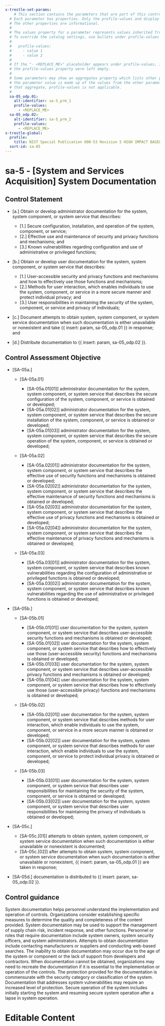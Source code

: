 ```yaml
---
x-trestle-set-params:
    # This section contains the parameters that are part of this control.
  # Each parameter has properties. Only the profile-values and display-name properties are editable.
  # The other properties are informational.
  #
  # The values property for a parameter represents values inherited from the OSCAL catalog.
  # To override the catalog settings, use bullets under profile-values as shown below:
  #
  #   profile-values:
  #     - value 1
  #     - value 2
  #
  # If the "- <REPLACE_ME>" placeholder appears under profile-values, it is the same as if
  # the profile-values property were left empty.
  #
  # Some parameters may show an aggregates property which lists other parameters. This means
  # the parameter value is made up of the values from the other parameters. For parameters
  # that aggregate, profile-values is not applicable.
  #
  sa-05_odp.01:
    alt-identifier: sa-5_prm_1
    profile-values:
      - <REPLACE_ME>
  sa-05_odp.02:
    alt-identifier: sa-5_prm_2
    profile-values:
      - <REPLACE_ME>
x-trestle-global:
  profile:
    title: NIST Special Publication 800-53 Revision 5 HIGH IMPACT BASELINE
  sort-id: sa-05
---
```


# sa-5 - \[System and Services Acquisition\] System Documentation

## Control Statement

- \[a.\] Obtain or develop administrator documentation for the system, system component, or system service that describes:

  - \[1.\] Secure configuration, installation, and operation of the system, component, or service;
  - \[2.\] Effective use and maintenance of security and privacy functions and mechanisms; and
  - \[3.\] Known vulnerabilities regarding configuration and use of administrative or privileged functions;

- \[b.\] Obtain or develop user documentation for the system, system component, or system service that describes:

  - \[1.\] User-accessible security and privacy functions and mechanisms and how to effectively use those functions and mechanisms;
  - \[2.\] Methods for user interaction, which enables individuals to use the system, component, or service in a more secure manner and protect individual privacy; and
  - \[3.\] User responsibilities in maintaining the security of the system, component, or service and privacy of individuals;

- \[c.\] Document attempts to obtain system, system component, or system service documentation when such documentation is either unavailable or nonexistent and take {{ insert: param, sa-05_odp.01 }} in response; and

- \[d.\] Distribute documentation to {{ insert: param, sa-05_odp.02 }}.

## Control Assessment Objective

- \[SA-05a.\]

  - \[SA-05a.01\]

    - \[SA-05a.01[01]\] administrator documentation for the system, system component, or system service that describes the secure configuration of the system, component, or service is obtained or developed;
    - \[SA-05a.01[02]\] administrator documentation for the system, system component, or system service that describes the secure installation of the system, component, or service is obtained or developed;
    - \[SA-05a.01[03]\] administrator documentation for the system, system component, or system service that describes the secure operation of the system, component, or service is obtained or developed;

  - \[SA-05a.02\]

    - \[SA-05a.02[01]\] administrator documentation for the system, system component, or system service that describes the effective use of security functions and mechanisms is obtained or developed;
    - \[SA-05a.02[02]\] administrator documentation for the system, system component, or system service that describes the effective maintenance of security functions and mechanisms is obtained or developed;
    - \[SA-05a.02[03]\] administrator documentation for the system, system component, or system service that describes the effective use of privacy functions and mechanisms is obtained or developed;
    - \[SA-05a.02[04]\] administrator documentation for the system, system component, or system service that describes the effective maintenance of privacy functions and mechanisms is obtained or developed;

  - \[SA-05a.03\]

    - \[SA-05a.03[01]\] administrator documentation for the system, system component, or system service that describes known vulnerabilities regarding the configuration of administrative or privileged functions is obtained or developed;
    - \[SA-05a.03[02]\] administrator documentation for the system, system component, or system service that describes known vulnerabilities regarding the use of administrative or privileged functions is obtained or developed;

- \[SA-05b.\]

  - \[SA-05b.01\]

    - \[SA-05b.01[01]\] user documentation for the system, system component, or system service that describes user-accessible security functions and mechanisms is obtained or developed;
    - \[SA-05b.01[02]\] user documentation for the system, system component, or system service that describes how to effectively use those (user-accessible security) functions and mechanisms is obtained or developed;
    - \[SA-05b.01[03]\] user documentation for the system, system component, or system service that describes user-accessible privacy functions and mechanisms is obtained or developed;
    - \[SA-05b.01[04]\] user documentation for the system, system component, or system service that describes how to effectively use those (user-accessible privacy) functions and mechanisms is obtained or developed;

  - \[SA-05b.02\]

    - \[SA-05b.02[01]\] user documentation for the system, system component, or system service that describes methods for user interaction, which enable individuals to use the system, component, or service in a more secure manner is obtained or developed;
    - \[SA-05b.02[02]\] user documentation for the system, system component, or system service that describes methods for user interaction, which enable individuals to use the system, component, or service to protect individual privacy is obtained or developed;

  - \[SA-05b.03\]

    - \[SA-05b.03[01]\] user documentation for the system, system component, or system service that describes user responsibilities for maintaining the security of the system, component, or service is obtained or developed;
    - \[SA-05b.03[02]\] user documentation for the system, system component, or system service that describes user responsibilities for maintaining the privacy of individuals is obtained or developed;

- \[SA-05c.\]

  - \[SA-05c.[01]\] attempts to obtain system, system component, or system service documentation when such documentation is either unavailable or nonexistent is documented;
  - \[SA-05c.[02]\] after attempts to obtain system, system component, or system service documentation when such documentation is either unavailable or nonexistent, {{ insert: param, sa-05_odp.01 }} are taken in response;

- \[SA-05d.\] documentation is distributed to {{ insert: param, sa-05_odp.02 }}.

## Control guidance

System documentation helps personnel understand the implementation and operation of controls. Organizations consider establishing specific measures to determine the quality and completeness of the content provided. System documentation may be used to support the management of supply chain risk, incident response, and other functions. Personnel or roles that require documentation include system owners, system security officers, and system administrators. Attempts to obtain documentation include contacting manufacturers or suppliers and conducting web-based searches. The inability to obtain documentation may occur due to the age of the system or component or the lack of support from developers and contractors. When documentation cannot be obtained, organizations may need to recreate the documentation if it is essential to the implementation or operation of the controls. The protection provided for the documentation is commensurate with the security category or classification of the system. Documentation that addresses system vulnerabilities may require an increased level of protection. Secure operation of the system includes initially starting the system and resuming secure system operation after a lapse in system operation.

# Editable Content

<!-- Make additions and edits below -->
<!-- The above represents the contents of the control as received by the profile, prior to additions. -->
<!-- If the profile makes additions to the control, they will appear below. -->
<!-- The above markdown may not be edited but you may edit the content below, and/or introduce new additions to be made by the profile. -->
<!-- If there is a yaml header at the top, parameter values may be edited. Use --set-parameters to incorporate the changes during assembly. -->
<!-- The content here will then replace what is in the profile for this control, after running profile-assemble. -->
<!-- The current profile has no added parts for this control, but you may add new ones here. -->
<!-- Each addition must have a heading either of the form ## Control my_addition_name -->
<!-- or ## Part a. (where the a. refers to one of the control statement labels.) -->
<!-- "## Control" parts are new parts added after the statement part. -->
<!-- "## Part" parts are new parts added into the top-level statement part with that label. -->
<!-- Subparts may be added with nested hash levels of the form ### My Subpart Name -->
<!-- underneath the parent ## Control or ## Part being added -->
<!-- See https://ibm.github.io/compliance-trestle/tutorials/ssp_profile_catalog_authoring/ssp_profile_catalog_authoring for guidance. -->

